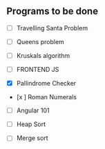 ## Programs to be done

- [ ] Travelling Santa Problem

- [ ] Queens problem

- [ ] Kruskals algorithm

- [ ] FRONTEND JS

- [X] Pallindrome Checker

- [x ] Roman Numerals

- [ ] Angular 101

- [ ] Heap Sort

- [ ] Merge sort
